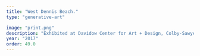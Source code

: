 ```yaml
---
title: "West Dennis Beach."
type: "generative-art"

image: "print.png"
description: "Exhibited at Davidow Center for Art + Design, Colby-Sawyer College · Mixed Media (oil paint, wood, fabric) · 64 x 24 cm (WxH)"
year: "2017"
order: 49.0
---
```

